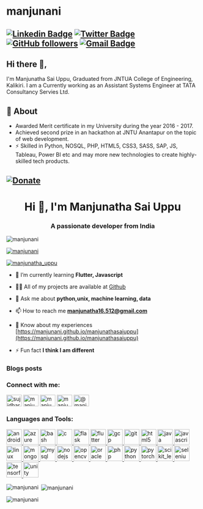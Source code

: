 # manjunani

[![Linkedin Badge](https://img.shields.io/badge/-Manjunatha%20Sai%20Uppu-blue?style=social&logo=Linkedin&logoColor=blue&link=https://www.linkedin.com/in/manjunathasai/)](https://www.linkedin.com/in/manjunathasai/) 
[![Twitter Badge](http://img.shields.io/badge/-@manjunatha_uppu-1ca0f1?style=social&logo=twitter&logoColor=blue&link=https://twitter.com/manjunatha_uppu)](https://twitter.com/manjunatha_uppu) 
[![GitHub followers](https://img.shields.io/github/followers/manjunani?label=Follow&style=social)](https://github.com/manjunani/?tab=follow) 
[![Gmail Badge](https://img.shields.io/badge/-manjunatha16.512-c14438?style=social&logo=Gmail&logoColor=red&link=mailto:manjunatha16.512@gmail.com)](mailto:manjunatha16.512@gmail.com) 
---
## Hi there 👋,           
I'm Manjunatha Sai Uppu, Graduated from JNTUA College of Engineering, Kalikiri. I am a Currently working as an Assistant Systems Engineer at TATA Consultancy Servies Ltd. 

## 🧐 About
- Awarded Merit certificate in my University during the year 2016 - 2017.
- Achieved second prize in an hackathon at JNTU Anantapur on the topic of web development.
- ⚡ Skilled in Python, NOSQL, PHP, HTML5, CSS3, SASS, SAP, JS, Tableau, Power BI etc and may more new technologies to create highly-skilled tech products.

[![Donate](https://img.shields.io/badge/Support-%24-blue)](https://www.paypal.me/manjunathauppu) 
---


<!--
**manjunani/manjunani** is a ✨ _special_ ✨ repository because its `README.md` (this file) appears on your GitHub profile.
-->

<h1 align="center">Hi 👋, I'm Manjunatha Sai Uppu</h1>
<h3 align="center">A passionate developer from India</h3>

<p align="left"> <img src="https://komarev.com/ghpvc/?username=manjunani&label=Profile%20views&color=0e75b6&style=flat" alt="manjunani" /> </p>

<p align="left"> <a href="https://github.com/ryo-ma/github-profile-trophy"><img src="https://github-profile-trophy.vercel.app/?username=manjunani" alt="manjunani" /></a> </p>

<p align="left"> <a href="https://twitter.com/manjunatha_uppu" target="blank"><img src="https://img.shields.io/twitter/follow/manjunatha_uppu?logo=twitter&style=for-the-badge" alt="manjunatha_uppu" /></a> </p>

- 🌱 I’m currently learning **Flutter, Javascript**

- 👨‍💻 All of my projects are available at [Github](Github)

- 💬 Ask me about **python,unix, machine learning, data**

- 📫 How to reach me **manjunatha16.512@gmail.com**

- 📄 Know about my experiences [https://manjunani.github.io/manjunathasaiuppu](https://manjunani.github.io/manjunathasaiuppu)

- ⚡ Fun fact **I think I am different**

### Blogs posts
<!-- BLOG-POST-LIST:START -->
<!-- BLOG-POST-LIST:END -->

<h3 align="left">Connect with me:</h3>
<p align="left">
<a href="https://codepen.io/sujidhar" target="blank"><img align="center" src="https://cdn.jsdelivr.net/npm/simple-icons@3.0.1/icons/codepen.svg" alt="sujidhar" height="30" width="40" /></a>
<a href="https://dev.to/manjunani" target="blank"><img align="center" src="https://cdn.jsdelivr.net/npm/simple-icons@3.0.1/icons/dev-dot-to.svg" alt="manjunani" height="30" width="40" /></a>
<a href="https://twitter.com/manjunatha_uppu" target="blank"><img align="center" src="https://cdn.jsdelivr.net/npm/simple-icons@3.0.1/icons/twitter.svg" alt="manjunatha_uppu" height="30" width="40" /></a>
<a href="https://linkedin.com/in/manjunathasai" target="blank"><img align="center" src="https://cdn.jsdelivr.net/npm/simple-icons@3.0.1/icons/linkedin.svg" alt="manjunathasai" height="30" width="40" /></a>
<a href="https://medium.com/@manjunatha16.512" target="blank"><img align="center" src="https://cdn.jsdelivr.net/npm/simple-icons@3.0.1/icons/medium.svg" alt="@manjunatha16.512" height="30" width="40" /></a>
</p>

<h3 align="left">Languages and Tools:</h3>
<p align="left"> <a href="https://developer.android.com" target="_blank"> <img src="https://devicons.github.io/devicon/devicon.git/icons/android/android-original-wordmark.svg" alt="android" width="40" height="40"/> </a> <a href="https://azure.microsoft.com/en-in/" target="_blank"> <img src="https://www.vectorlogo.zone/logos/microsoft_azure/microsoft_azure-icon.svg" alt="azure" width="40" height="40"/> </a> <a href="https://www.gnu.org/software/bash/" target="_blank"> <img src="https://www.vectorlogo.zone/logos/gnu_bash/gnu_bash-icon.svg" alt="bash" width="40" height="40"/> </a> <a href="https://www.cprogramming.com/" target="_blank"> <img src="https://devicons.github.io/devicon/devicon.git/icons/c/c-original.svg" alt="c" width="40" height="40"/> </a> <a href="https://flask.palletsprojects.com/" target="_blank"> <img src="https://www.vectorlogo.zone/logos/pocoo_flask/pocoo_flask-icon.svg" alt="flask" width="40" height="40"/> </a> <a href="https://flutter.dev" target="_blank"> <img src="https://www.vectorlogo.zone/logos/flutterio/flutterio-icon.svg" alt="flutter" width="40" height="40"/> </a> <a href="https://cloud.google.com" target="_blank"> <img src="https://www.vectorlogo.zone/logos/google_cloud/google_cloud-icon.svg" alt="gcp" width="40" height="40"/> </a> <a href="https://git-scm.com/" target="_blank"> <img src="https://www.vectorlogo.zone/logos/git-scm/git-scm-icon.svg" alt="git" width="40" height="40"/> </a> <a href="https://www.w3.org/html/" target="_blank"> <img src="https://devicons.github.io/devicon/devicon.git/icons/html5/html5-original-wordmark.svg" alt="html5" width="40" height="40"/> </a> <a href="https://www.java.com" target="_blank"> <img src="https://devicons.github.io/devicon/devicon.git/icons/java/java-original-wordmark.svg" alt="java" width="40" height="40"/> </a> <a href="https://developer.mozilla.org/en-US/docs/Web/JavaScript" target="_blank"> <img src="https://devicons.github.io/devicon/devicon.git/icons/javascript/javascript-original.svg" alt="javascript" width="40" height="40"/> </a> <a href="https://www.linux.org/" target="_blank"> <img src="https://devicons.github.io/devicon/devicon.git/icons/linux/linux-original.svg" alt="linux" width="40" height="40"/> </a> <a href="https://www.mongodb.com/" target="_blank"> <img src="https://devicons.github.io/devicon/devicon.git/icons/mongodb/mongodb-original-wordmark.svg" alt="mongodb" width="40" height="40"/> </a> <a href="https://www.mysql.com/" target="_blank"> <img src="https://devicons.github.io/devicon/devicon.git/icons/mysql/mysql-original-wordmark.svg" alt="mysql" width="40" height="40"/> </a> <a href="https://nodejs.org" target="_blank"> <img src="https://devicons.github.io/devicon/devicon.git/icons/nodejs/nodejs-original-wordmark.svg" alt="nodejs" width="40" height="40"/> </a> <a href="https://opencv.org/" target="_blank"> <img src="https://www.vectorlogo.zone/logos/opencv/opencv-icon.svg" alt="opencv" width="40" height="40"/> </a> <a href="https://www.oracle.com/" target="_blank"> <img src="https://devicons.github.io/devicon/devicon.git/icons/oracle/oracle-original.svg" alt="oracle" width="40" height="40"/> </a> <a href="https://www.php.net" target="_blank"> <img src="https://devicons.github.io/devicon/devicon.git/icons/php/php-original.svg" alt="php" width="40" height="40"/> </a> <a href="https://www.python.org" target="_blank"> <img src="https://devicons.github.io/devicon/devicon.git/icons/python/python-original.svg" alt="python" width="40" height="40"/> </a> <a href="https://pytorch.org/" target="_blank"> <img src="https://www.vectorlogo.zone/logos/pytorch/pytorch-icon.svg" alt="pytorch" width="40" height="40"/> </a> <a href="https://scikit-learn.org/" target="_blank"> <img src="https://upload.wikimedia.org/wikipedia/commons/0/05/Scikit_learn_logo_small.svg" alt="scikit_learn" width="40" height="40"/> </a> <a href="https://www.selenium.dev" target="_blank"> <img src="https://raw.githubusercontent.com/detain/svg-logos/780f25886640cef088af994181646db2f6b1a3f8/svg/selenium-logo.svg" alt="selenium" width="40" height="40"/> </a> <a href="https://www.tensorflow.org" target="_blank"> <img src="https://www.vectorlogo.zone/logos/tensorflow/tensorflow-icon.svg" alt="tensorflow" width="40" height="40"/> </a> <a href="https://unity.com/" target="_blank"> <img src="https://www.vectorlogo.zone/logos/unity3d/unity3d-icon.svg" alt="unity" width="40" height="40"/> </a> </p>

<p><img align="left" src="https://github-readme-stats.vercel.app/api/top-langs?username=manjunani&show_icons=true&locale=en&layout=compact" alt="manjunani" /></p>

<p>&nbsp;<img align="center" src="https://github-readme-stats.vercel.app/api?username=manjunani&show_icons=true&locale=en" alt="manjunani" /></p>

<p><img align="center" src="https://github-readme-streak-stats.herokuapp.com/?user=manjunani&" alt="manjunani" /></p>
